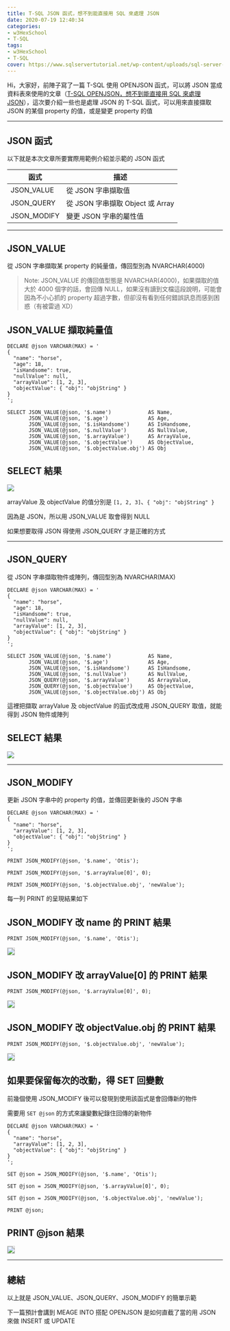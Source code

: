 ```yaml
---
title: T-SQL JSON 函式，想不到能直接用 SQL 來處理 JSON
date: 2020-07-19 12:40:34
categories:
- w3HexSchool
- T-SQL
tags:
- w3HexSchool
- T-SQL
cover: https://www.sqlservertutorial.net/wp-content/uploads/sql-server-tutorial.svg
---
```


Hi，大家好，前陣子寫了一篇 T-SQL 使用 OPENJSON 函式，可以將 JSON 當成資料表來使用的文章（[T-SQL OPENJSON，想不到能直接用 SQL 來處理 JSON](https://littlehorseboy.github.io/2020/06/28/2020-t-sql-json-part-1/)），這次要介紹一些也是處理 JSON 的 T-SQL 函式，可以用來直接擷取 JSON 的某個 property 的值，或是變更 property 的值

---

## JSON 函式

以下就是本次文章所要實際用範例介紹並示範的 JSON 函式

| 函式         | 描述         |
| ----------- | ----------- |
| JSON_VALUE  | 從 JSON 字串擷取值 |
| JSON_QUERY  | 從 JSON 字串擷取 Object 或 Array |
| JSON_MODIFY | 變更 JSON 字串的屬性值 |

---

## JSON_VALUE

從 JSON 字串擷取某 property 的純量值，傳回型別為 NVARCHAR(4000)

> Note:
> JSON_VALUE 的傳回值型態是 NVARCHAR(4000)，如果擷取的值大於 4000 個字的話，會回傳 NULL，如果沒有讀到文檔這段說明，可能會因為不小心抓的 property 超過字數，但卻沒有看到任何錯誤訊息而感到困惑（有被雷過 XD）

## JSON_VALUE 擷取純量值

```sql=
DECLARE @json VARCHAR(MAX) = '
{
  "name": "horse",
  "age": 18,
  "isHandsome": true,
  "nullValue": null,
  "arrayValue": [1, 2, 3],
  "objectValue": { "obj": "objString" }
}
';

SELECT JSON_VALUE(@json, '$.name')            AS Name,
       JSON_VALUE(@json, '$.age')             AS Age,
       JSON_VALUE(@json, '$.isHandsome')      AS IsHandsome,
       JSON_VALUE(@json, '$.nullValue')       AS NullValue,
       JSON_VALUE(@json, '$.arrayValue')      AS ArrayValue,
       JSON_VALUE(@json, '$.objectValue')     AS ObjectValue,
       JSON_VALUE(@json, '$.objectValue.obj') AS Obj
```

## SELECT 結果

![](https://i.imgur.com/bXFcexF.png)

arrayValue 及 objectValue 的值分別是 `[1, 2, 3]`、`{ "obj": "objString" }`

因為是 JSON，所以用 JSON_VALUE 取會得到 NULL

如果想要取得 JSON 得使用 JSON_QUERY 才是正確的方式

---

## JSON_QUERY

從 JSON 字串擷取物件或陣列，傳回型別為 NVARCHAR(MAX)

```sql=
DECLARE @json VARCHAR(MAX) = '
{
  "name": "horse",
  "age": 18,
  "isHandsome": true,
  "nullValue": null,
  "arrayValue": [1, 2, 3],
  "objectValue": { "obj": "objString" }
}
';

SELECT JSON_VALUE(@json, '$.name')            AS Name,
       JSON_VALUE(@json, '$.age')             AS Age,
       JSON_VALUE(@json, '$.isHandsome')      AS IsHandsome,
       JSON_VALUE(@json, '$.nullValue')       AS NullValue,
       JSON_QUERY(@json, '$.arrayValue')      AS ArrayValue,
       JSON_QUERY(@json, '$.objectValue')     AS ObjectValue,
       JSON_VALUE(@json, '$.objectValue.obj') AS Obj
```

這裡把擷取 arrayValue 及 objectValue 的函式改成用 JSON_QUERY 取值，就能得到 JSON 物件或陣列

## SELECT 結果

![](https://i.imgur.com/proYxVr.png)

---

## JSON_MODIFY

更新 JSON 字串中的 property 的值，並傳回更新後的 JSON 字串

```sql=
DECLARE @json VARCHAR(MAX) = '
{
  "name": "horse",
  "arrayValue": [1, 2, 3],
  "objectValue": { "obj": "objString" }
}
';

PRINT JSON_MODIFY(@json, '$.name', 'Otis');

PRINT JSON_MODIFY(@json, '$.arrayValue[0]', 0);

PRINT JSON_MODIFY(@json, '$.objectValue.obj', 'newValue');
```

每一列 PRINT 的呈現結果如下

## JSON_MODIFY 改 name 的 PRINT 結果

```sql=
PRINT JSON_MODIFY(@json, '$.name', 'Otis');
```

<img src="https://i.imgur.com/89axFpp.png" style="border: 1px solid #ccc">

## JSON_MODIFY 改 arrayValue[0] 的 PRINT 結果

```sql=
PRINT JSON_MODIFY(@json, '$.arrayValue[0]', 0);
```

<img src="https://i.imgur.com/lPaT1ic.png" style="border: 1px solid #ccc">

## JSON_MODIFY 改 objectValue.obj 的 PRINT 結果

```sql=
PRINT JSON_MODIFY(@json, '$.objectValue.obj', 'newValue');
```

<img src="https://i.imgur.com/PW4tyYl.png" style="border: 1px solid #ccc">

## 如果要保留每次的改動，得 SET 回變數

前幾個使用 JSON_MODIFY 後可以發現到使用該函式是會回傳新的物件

需要用 `SET @json` 的方式來讓變數紀錄住回傳的新物件

```sql=
DECLARE @json VARCHAR(MAX) = '
{
  "name": "horse",
  "arrayValue": [1, 2, 3],
  "objectValue": { "obj": "objString" }
}
';

SET @json = JSON_MODIFY(@json, '$.name', 'Otis');

SET @json = JSON_MODIFY(@json, '$.arrayValue[0]', 0);

SET @json = JSON_MODIFY(@json, '$.objectValue.obj', 'newValue');

PRINT @json;
```

## PRINT @json 結果

<img src="https://i.imgur.com/T3eBhQK.png" style="border: 1px solid #ccc">

---

## 總結

以上就是 JSON_VALUE、JSON_QUERY、JSON_MODIFY 的簡單示範

下一篇預計會講到 MEAGE INTO 搭配 OPENJSON 是如何直截了當的用 JSON 來做 INSERT 或 UPDATE
